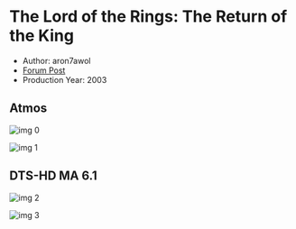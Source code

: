 # The Lord of the Rings: The Return of the King

* Author: aron7awol
* [Forum Post](https://www.avsforum.com/threads/bass-eq-for-filtered-movies.2995212/post-59398192)
* Production Year: 2003

## Atmos

![img 0](https://i.imgur.com/EznzcDa.jpg)

![img 1](https://i.imgur.com/zBStKcX.png)

## DTS-HD MA 6.1

![img 2](https://i.imgur.com/wiZjpcz.jpg)

![img 3](https://i.imgur.com/WCmowq1.png)

